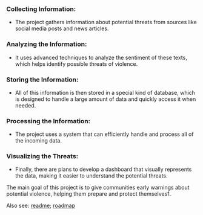 ### Collecting Information: 
- The project gathers information about potential threats from sources like social media posts and news articles.

### Analyzing the Information: 
- It uses advanced techniques to analyze the sentiment of these texts, which helps identify possible threats of violence.

### Storing the Information: 
- All of this information is then stored in a special kind of database, which is designed to handle a large amount of data and quickly access it when needed.

### Processing the Information: 
- The project uses a system that can efficiently handle and process all of the incoming data.

### Visualizing the Threats: 
- Finally, there are plans to develop a dashboard that visually represents the data, making it easier to understand the potential threats.

The main goal of this project is to give communities early warnings about potential violence, helping them prepare and protect themselves​1​.


Also see:
[readme](readme.md);
[roadmap](roadmap.md)
